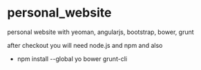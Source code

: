 # personal_website
personal website with yeoman, angularjs, bootstrap, bower, grunt

after checkout you will need node.js and npm and also
- npm install --global yo bower grunt-cli
